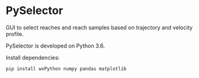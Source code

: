 # PySelector
GUI to select reaches and reach samples based on trajectory and velocity profile.

PySelector is developed on Python 3.6. 

Install dependencies:

`pip install wxPython numpy pandas matplotlib`
